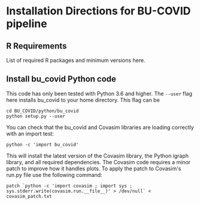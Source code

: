 # Installation Directions for BU-COVID pipeline


## R Requirements

List of required R packages and minimum versions here.


## Install bu_covid Python code

This code has only been tested with Python 3.6 and higher.  The `--user` flag here installs bu_covid to your home directory. This flag can be 

```
cd BU_COVID/python/bu_covid
python setup.py --user
```
You can check that the bu_covid and Covasim libraries are loading correctly with an import test:
```
python -c 'import bu_covid'
```

This will install the latest version of the Covasim library, the Python igraph library, and all required dependencies.  The Covasim code requires a minor patch to improve how it handles plots.  To apply the patch to Covasim's run.py file use the following command:
```
patch `python -c 'import covasim ; import sys ; sys.stderr.write(covasim.run.__file__)' > /dev/null` < covasim_patch.txt
```



